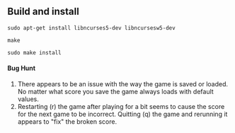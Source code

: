 ## Build and install

`sudo apt-get install libncurses5-dev libncursesw5-dev`

`make`

`sudo make install`

#### Bug Hunt
1. There appears to be an issue with the way the game is saved or loaded. No matter what score you save the game always loads with default values. 
2. Restarting (r) the game after playing for a bit seems to cause the score for the next game to be incorrect. Quitting (q) the game and rerunning it appears to "fix" the broken score.

